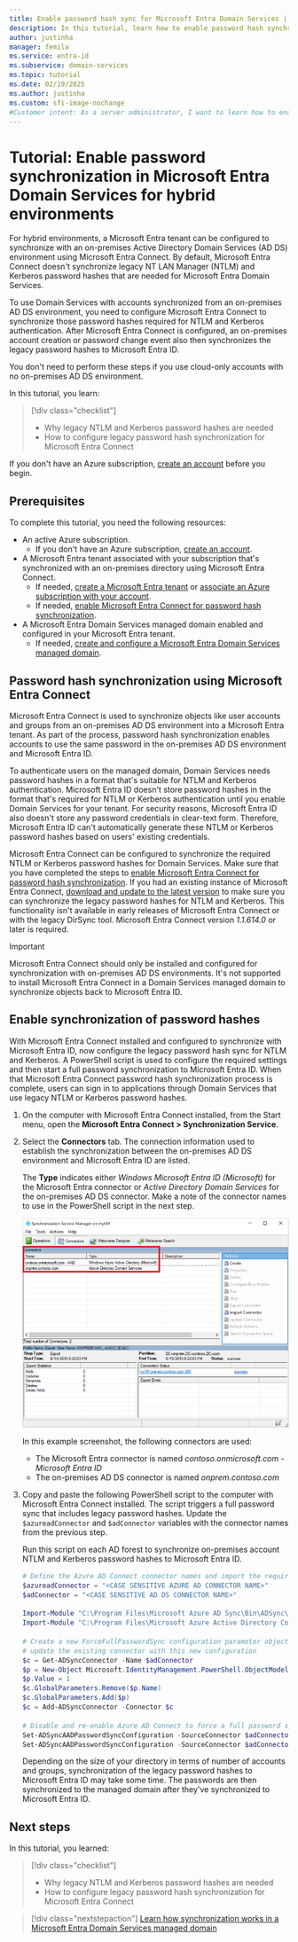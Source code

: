 ```yaml
---
title: Enable password hash sync for Microsoft Entra Domain Services | Microsoft Docs
description: In this tutorial, learn how to enable password hash synchronization using Microsoft Entra Connect to a Microsoft Entra Domain Services managed domain.
author: justinha
manager: femila
ms.service: entra-id
ms.subservice: domain-services
ms.topic: tutorial
ms.date: 02/19/2025
ms.author: justinha
ms.custom: sfi-image-nochange
#Customer intent: As a server administrator, I want to learn how to enable password hash synchronization with Microsoft Entra Connect to create a hybrid environment using an on-premises AD DS domain.
---
```


# Tutorial: Enable password synchronization in Microsoft Entra Domain Services for hybrid environments

For hybrid environments, a Microsoft Entra tenant can be configured to synchronize with an on-premises Active Directory Domain Services (AD DS) environment using Microsoft Entra Connect. By default, Microsoft Entra Connect doesn't synchronize legacy NT LAN Manager (NTLM) and Kerberos password hashes that are needed for Microsoft Entra Domain Services.

To use Domain Services with accounts synchronized from an on-premises AD DS environment, you need to configure Microsoft Entra Connect to synchronize those password hashes required for NTLM and Kerberos authentication. After Microsoft Entra Connect is configured, an on-premises account creation or password change event also then synchronizes the legacy password hashes to Microsoft Entra ID.

You don't need to perform these steps if you use cloud-only accounts with no on-premises AD DS environment.

In this tutorial, you learn:

> [!div class="checklist"]
> * Why legacy NTLM and Kerberos password hashes are needed
> * How to configure legacy password hash synchronization for Microsoft Entra Connect

If you don't have an Azure subscription, [create an account](https://azure.microsoft.com/free/?WT.mc_id=A261C142F) before you begin.

## Prerequisites

To complete this tutorial, you need the following resources:

* An active Azure subscription.
    * If you don't have an Azure subscription, [create an account](https://azure.microsoft.com/free/?WT.mc_id=A261C142F).
* A Microsoft Entra tenant associated with your subscription that's synchronized with an on-premises directory using Microsoft Entra Connect.
    * If needed, [create a Microsoft Entra tenant][create-azure-ad-tenant] or [associate an Azure subscription with your account][associate-azure-ad-tenant].
    * If needed, [enable Microsoft Entra Connect for password hash synchronization][enable-azure-ad-connect].
* A Microsoft Entra Domain Services managed domain enabled and configured in your Microsoft Entra tenant.
    * If needed, [create and configure a Microsoft Entra Domain Services managed domain][create-azure-ad-ds-instance].

<a name='password-hash-synchronization-using-azure-ad-connect'></a>

## Password hash synchronization using Microsoft Entra Connect

Microsoft Entra Connect is used to synchronize objects like user accounts and groups from an on-premises AD DS environment into a Microsoft Entra tenant. As part of the process, password hash synchronization enables accounts to use the same password in the on-premises AD DS environment and Microsoft Entra ID.

To authenticate users on the managed domain, Domain Services needs password hashes in a format that's suitable for NTLM and Kerberos authentication. Microsoft Entra ID doesn't store password hashes in the format that's required for NTLM or Kerberos authentication until you enable Domain Services for your tenant. For security reasons, Microsoft Entra ID also doesn't store any password credentials in clear-text form. Therefore, Microsoft Entra ID can't automatically generate these NTLM or Kerberos password hashes based on users' existing credentials.

Microsoft Entra Connect can be configured to synchronize the required NTLM or Kerberos password hashes for Domain Services. Make sure that you have completed the steps to [enable Microsoft Entra Connect for password hash synchronization][enable-azure-ad-connect]. If you had an existing instance of Microsoft Entra Connect, [download and update to the latest version][azure-ad-connect-download] to make sure you can synchronize the legacy password hashes for NTLM and Kerberos. This functionality isn't available in early releases of Microsoft Entra Connect or with the legacy DirSync tool. Microsoft Entra Connect version *1.1.614.0* or later is required.

> [!IMPORTANT]
> Microsoft Entra Connect should only be installed and configured for synchronization with on-premises AD DS environments. It's not supported to install Microsoft Entra Connect in a Domain Services managed domain to synchronize objects back to Microsoft Entra ID.

## Enable synchronization of password hashes

With Microsoft Entra Connect installed and configured to synchronize with Microsoft Entra ID, now configure the legacy password hash sync for NTLM and Kerberos. A PowerShell script is used to configure the required settings and then start a full password synchronization to Microsoft Entra ID. When that Microsoft Entra Connect password hash synchronization process is complete, users can sign in to applications through Domain Services that use legacy NTLM or Kerberos password hashes.

1. On the computer with Microsoft Entra Connect installed, from the Start menu, open the **Microsoft Entra Connect > Synchronization Service**.
1. Select the **Connectors** tab. The connection information used to establish the synchronization between the on-premises AD DS environment and Microsoft Entra ID are listed.

    The **Type** indicates either *Windows Microsoft Entra ID (Microsoft)* for the Microsoft Entra connector or *Active Directory Domain Services* for the on-premises AD DS connector. Make a note of the connector names to use in the PowerShell script in the next step.

    ![List the connector names in Sync Service Manager](media/tutorial-configure-password-hash-sync/service-sync-manager.png)

    In this example screenshot, the following connectors are used:

    * The Microsoft Entra connector is named *contoso.onmicrosoft.com - Microsoft Entra ID*
    * The on-premises AD DS connector is named *onprem.contoso.com*

1. Copy and paste the following PowerShell script to the computer with Microsoft Entra Connect installed. The script triggers a full password sync that includes legacy password hashes. Update the `$azureadConnector` and `$adConnector` variables with the connector names from the previous step.

    Run this script on each AD forest to synchronize on-premises account NTLM and Kerberos password hashes to Microsoft Entra ID.

    ```powershell
    # Define the Azure AD Connect connector names and import the required PowerShell module
    $azureadConnector = "<CASE SENSITIVE AZURE AD CONNECTOR NAME>"
    $adConnector = "<CASE SENSITIVE AD DS CONNECTOR NAME>"
    
    Import-Module "C:\Program Files\Microsoft Azure AD Sync\Bin\ADSync\ADSync.psd1"
    Import-Module "C:\Program Files\Microsoft Azure Active Directory Connect\AdSyncConfig\AdSyncConfig.psm1"

    # Create a new ForceFullPasswordSync configuration parameter object then
    # update the existing connector with this new configuration
    $c = Get-ADSyncConnector -Name $adConnector
    $p = New-Object Microsoft.IdentityManagement.PowerShell.ObjectModel.ConfigurationParameter "Microsoft.Synchronize.ForceFullPasswordSync", String, ConnectorGlobal, $null, $null, $null
    $p.Value = 1
    $c.GlobalParameters.Remove($p.Name)
    $c.GlobalParameters.Add($p)
    $c = Add-ADSyncConnector -Connector $c

    # Disable and re-enable Azure AD Connect to force a full password synchronization
    Set-ADSyncAADPasswordSyncConfiguration -SourceConnector $adConnector -TargetConnector $azureadConnector -Enable $false
    Set-ADSyncAADPasswordSyncConfiguration -SourceConnector $adConnector -TargetConnector $azureadConnector -Enable $true
    ```

    Depending on the size of your directory in terms of number of accounts and groups, synchronization of the legacy password hashes to Microsoft Entra ID may take some time. The passwords are then synchronized to the managed domain after they've synchronized to Microsoft Entra ID.

## Next steps

In this tutorial, you learned:

> [!div class="checklist"]
> * Why legacy NTLM and Kerberos password hashes are needed
> * How to configure legacy password hash synchronization for Microsoft Entra Connect

> [!div class="nextstepaction"]
> [Learn how synchronization works in a Microsoft Entra Domain Services managed domain](synchronization.md)

<!-- INTERNAL LINKS -->
[create-azure-ad-tenant]: /azure/active-directory/fundamentals/sign-up-organization
[associate-azure-ad-tenant]: /azure/active-directory/fundamentals/how-subscriptions-associated-directory
[create-azure-ad-ds-instance]: tutorial-create-instance.md
[enable-azure-ad-connect]: /azure/active-directory/hybrid/connect/how-to-connect-install-express

<!-- EXTERNAL LINKS -->
[azure-ad-connect-download]: https://www.microsoft.com/download/details.aspx?id=47594
